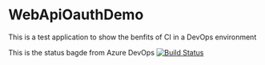 # WebApiOauthDemo

This is a test application to show the benfits of CI in a DevOps environment

This is the status bagde from Azure DevOps
[![Build Status](https://dev.azure.com/conorflannery/WebApiOauthDemo/_apis/build/status/cflannery91.WebApiOauthDemo?branchName=master)](https://dev.azure.com/conorflannery/WebApiOauthDemo/_build/latest?definitionId=2?branchName=master)
